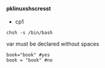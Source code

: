 #### pklinuxshscresst

- cp1
```
chsh -s /bin/bash
```
var must be declared without spaces
```
book="book" #yes
book = "book" #no
```
